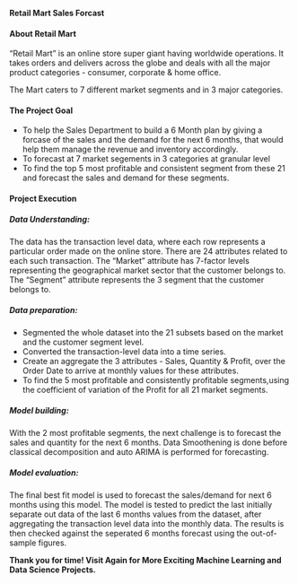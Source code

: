 <b>Retail Mart Sales Forcast</b>

<h4>About Retail Mart</h4>

“Retail Mart” is an online store super giant having worldwide operations. It takes orders and delivers across the globe and deals with all the major product categories - consumer, corporate & home office.

The Mart caters to 7 different market segments and in 3 major categories. 

<h4>The Project Goal</h4>
<ul>
 <li>To help the Sales Department to build a 6 Month plan by giving a forcase of the sales and the demand for the next 6 months, that would help them manage the revenue and inventory accordingly. </li>

<li> To forecast at 7 market segements in 3 categories at granular level</li>

<li> To find the top 5 most profitable and consistent segment from these 21 and forecast the sales and demand for these segments.</li></ul>

<h4>Project Execution</h4>
<h5>Data Understanding:</h5>
The data has the transaction level data, where each row represents a particular order made on the online store. There are 24 attributes related to each such transaction. The “Market” attribute has 7-factor levels representing the geographical market sector that the customer belongs to. The “Segment” attribute represents the 3 segment that the customer belongs to.
<h5>Data preparation:</h5>
 <ul>
 <li>Segmented the whole dataset into the 21 subsets based on the market and the customer segment level. </li>
 <li>Converted the transaction-level data into a time series. </li>
 <li> Create an aggregate the 3 attributes - Sales, Quantity & Profit, over the Order Date to arrive at monthly values for these attributes. </li>
  <li> To find the 5 most profitable and consistently profitable segments,using the coefficient of variation of the Profit for all 21 market segments.</li></ul>
  <h5>Model building:</h5>
With the 2 most profitable segments, the next challenge is to forecast the sales and quantity for the next 6 months. Data Smoothening is done before classical decomposition and auto ARIMA is performed for forecasting.
<h5>Model evaluation:</h5>
The final best fit model is used to forecast the sales/demand for next 6 months using this model. The model is tested to predict the last initially separate out data of the last 6 months values from the dataset, after aggregating the transaction level data into the monthly data. The results is then checked against the seperated 6 months forecast using the out-of-sample figures.

<b>Thank you for time! Visit Again for More Exciting Machine Learning and Data Science Projects.<b>
